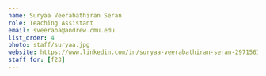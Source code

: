 ```yaml
---
name: Suryaa Veerabathiran Seran
role: Teaching Assistant
email: sveeraba@andrew.cmu.edu 
list_order: 4
photo: staff/suryaa.jpg
website: https://www.linkedin.com/in/suryaa-veerabathiran-seran-297156173/
staff_for: [f23]
---
```


